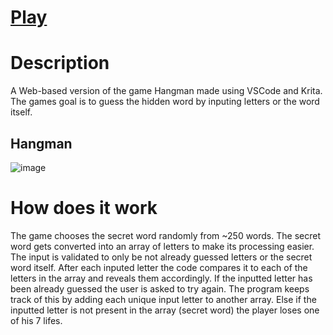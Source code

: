 # [Play](https://Davo0416.github.io/Hangman/)

# **Description**
A Web-based version of the game Hangman made using VSCode and Krita. The games goal is to guess the hidden word by inputing letters or the word itself.
## **Hangman**
![image](https://github.com/user-attachments/assets/827c9e8b-2a8c-4949-bc66-f9388866e5df)

# **How does it work**
The game chooses the secret word randomly from ~250 words. The secret word gets converted into an array of letters to make its processing easier. The input is validated to only be not already guessed letters or 
the secret word itself. After each inputed letter the code compares it to each of the letters in the array and reveals them accordingly. If the inputted letter has been already guessed the user is asked to try again. 
The program keeps track of this by adding each unique input letter to another array. Else if the inputted letter is not present in the array (secret word) the player loses one of his 7 lifes.
